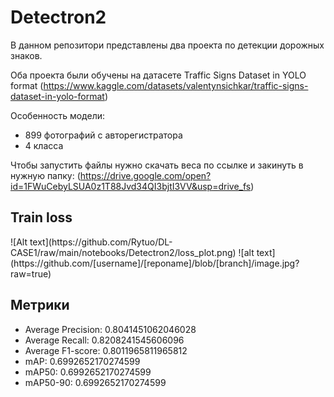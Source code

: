 <h1>Detectron2</h1>
В данном репозитори представлены два проекта по детекции дорожных знаков.  
  
  Оба проекта были обучены на датасете Traffic Signs Dataset in YOLO format (https://www.kaggle.com/datasets/valentynsichkar/traffic-signs-dataset-in-yolo-format)  

  Особенность модели: 
  - 899 фотографий с авторегистратора
  - 4 класса
  

Чтобы запустить файлы нужно скачать веса по ссылке и закинуть в нужную папку: (https://drive.google.com/open?id=1FWuCebyLSUA0z1T88Jvd34QI3bjtI3VV&usp=drive_fs)  

   <h2>Train loss</h2>
    ![Alt text](https://github.com/Rytuo/DL-CASE1/raw/main/notebooks/Detectron2/loss_plot.png)  
![alt text](https://github.com/[username]/[reponame]/blob/[branch]/image.jpg?raw=true)
  <h2>Метрики</h2>  
  
  - Average Precision: 0.8041451062046028
  - Average Recall: 0.8208241545606096
  - Average F1-score: 0.8011965811965812
  - mAP: 0.6992652170274599
  - mAP50: 0.6992652170274599
  - mAP50-90: 0.6992652170274599


    

    




 
